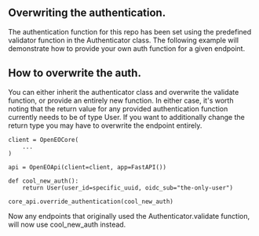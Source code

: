 ## Overwriting the authentication.

The authentication function for this repo has been set using the predefined validator function in the Authenticator class. The following example will demonstrate how to provide your own auth function for a given endpoint.

## How to overwrite the auth.

You can either inherit the authenticator class and overwrite the validate function, or provide an entirely new function. In either case, it's worth noting that the return value for any provided authentication function currently needs to be of type User. If you want to additionally change the return type you may have to overwrite the endpoint entirely.

    client = OpenEOCore(
        ...
    )

    api = OpenEOApi(client=client, app=FastAPI())

    def cool_new_auth():
        return User(user_id=specific_uuid, oidc_sub="the-only-user")

    core_api.override_authentication(cool_new_auth)

Now any endpoints that originally used the Authenticator.validate function, will now use cool_new_auth instead.
